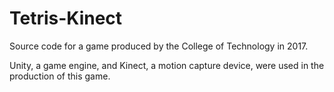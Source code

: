 # Tetris-Kinect

Source code for a game produced by the College of Technology in 2017.


Unity, a game engine, and Kinect, a motion capture device, were used in the production of this game.
